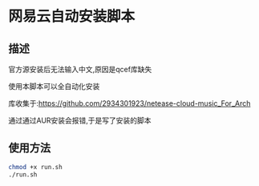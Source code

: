 # 网易云自动安装脚本

## 描述

官方源安装后无法输入中文,原因是qcef库缺失

使用本脚本可以全自动化安装

库收集于:https://github.com/2934301923/netease-cloud-music_For_Arch

通过通过AUR安装会报错,于是写了安装的脚本

## 使用方法

```bash
chmod +x run.sh
./run.sh
```
